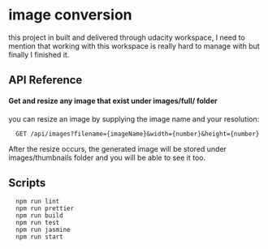 
# image conversion

this project in built and delivered through udacity workspace, 
I need to mention that working with this workspace is really hard to manage with but finally I finished it.



## API Reference

#### Get and resize any image that exist under images/full/ folder

you can resize an image by supplying the image name and your resolution:

```http
  GET /api/images?filename={imageName}&width={number}&height={number}
```


After the resize occurs, the generated image will be stored under images/thumbnails folder and you will be able to see it too.


## Scripts

```http
  npm run lint
  npm run prettier
  npm run build
  npm run test
  npm run jasmine
  npm run start
```


    